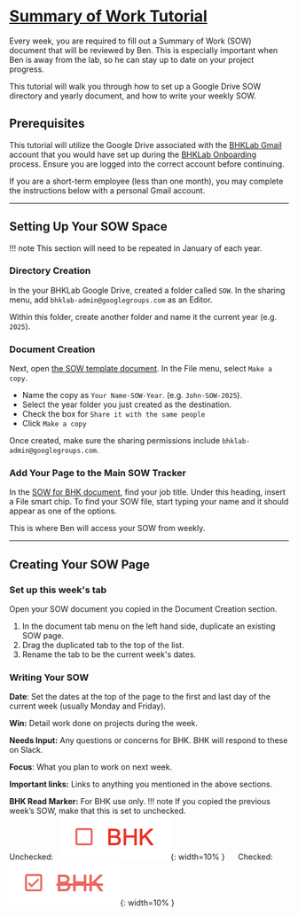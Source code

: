 # [Summary of Work Tutorial](#summary-of-work-tutorial)

Every week, you are required to fill out a Summary of Work (SOW) document that will be reviewed by Ben. This is especially important when Ben is away from the lab, so he can stay up to date on your project progress.

This tutorial will walk you through how to set up a Google Drive SOW directory and yearly document, and how to write your weekly SOW.

## Prerequisites 

This tutorial will utilize the Google Drive associated with the [BHKLab Gmail](../Communications/bhklab_gmail.md) account that you would have set up during the [ BHKLab Onboarding](../../onboarding_offboarding/Onboarding/bhklab_onboarding.md) process. Ensure you are logged into the correct account before continuing.

If you are a short-term employee (less than one month), you may complete the instructions below with a personal Gmail account.

---

## Setting Up Your SOW Space
!!! note 
    This section will need to be repeated in January of each year.

### Directory Creation
In the your BHKLab Google Drive, created a folder called `SOW`. In the sharing menu, add `bhklab-admin@googlegroups.com` as an Editor. 

Within this folder, create another folder and name it the current year (e.g. `2025`).

### Document Creation
Next, open [the SOW template document](https://docs.google.com/document/d/1x9kGto0gaGadxOf1Btm_EPLvz1QT6bAyDgUshFqTa9o/edit?usp=sharing). In the File menu, select `Make a copy`. 

* Name the copy as `Your Name-SOW-Year`. (e.g. `John-SOW-2025`).
* Select the year folder you just created as the destination.
* Check the box for `Share it with the same people`
* Click `Make a copy`

Once created, make sure the sharing permissions include `bhklab-admin@googlegroups.com`.

### Add Your Page to the Main SOW Tracker
In the [SOW for BHK document](https://docs.google.com/document/d/1auQPchq_p8Cbl7e7wTAxqLuOk-kY4dRQ9WylxFWgS6I/edit?tab=t.0), find your job title. Under this heading, insert a File smart chip. To find your SOW file, start typing your name and it should appear as one of the options.

This is where Ben will access your SOW from weekly.

---

## Creating Your SOW Page

### Set up this week's tab
Open your SOW document you copied in the Document Creation section. 

1. In the document tab menu on the left hand side, duplicate an existing SOW page. 
2. Drag the duplicated tab to the top of the list.
3. Rename the tab to be the current week's dates.

### Writing Your SOW
**Date**: Set the dates at the top of the page to the first and last day of the current week (usually Monday and Friday).

**Win:** Detail work done on projects during the week.

**Needs Input:** Any questions or concerns for BHK. BHK will respond to these on Slack.

**Focus**: What you plan to work on next week.

**Important links:** Links to anything you mentioned in the above sections.

**BHK Read Marker:** For BHK use only. 
!!! note
    If you copied the previous week’s SOW, make that this is set to unchecked.  
    Unchecked:   ![](img/docs_bhk_unchecked.png){: width=10% }      Checked:   ![](img/docs_bhk_checked.png){: width=10% }



